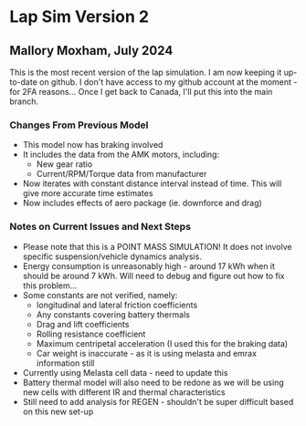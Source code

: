 # Lap Sim Version 2
## Mallory Moxham, July 2024

This is the most recent version of the lap simulation. I am now keeping it up-to-date on github. I don't have access to my github account at the moment - for 2FA reasons... Once I get back to Canada, I'll put this into the main branch.

### Changes From Previous Model
* This model now has braking involved
* It includes the data from the AMK motors, including:
    * New gear ratio
    * Current/RPM/Torque data from manufacturer
* Now iterates with constant distance interval instead of time. This will give more accurate time estimates
* Now includes effects of aero package (ie. downforce and drag)

### Notes on Current Issues and Next Steps
* Please note that this is a POINT MASS SIMULATION! It does not involve specific suspension/vehicle dynamics analysis.
* Energy consumption is unreasonably high - around 17 kWh when it should be around 7 kWh. Will need to debug and figure out how to fix this problem...
* Some constants are not verified, namely:
    * longitudinal and lateral friction coefficients
    * Any constants covering battery thermals
    * Drag and lift coefficients
    * Rolling resistance coefficient
    * Maximum centripetal acceleration (I used this for the braking data)
    * Car weight is inaccurate - as it is using melasta and emrax information still
* Currently using Melasta cell data - need to update this
* Battery thermal model will also need to be redone as we will be using new cells with different IR and thermal characteristics
* Still need to add analysis for REGEN - shouldn't be super difficult based on this new set-up